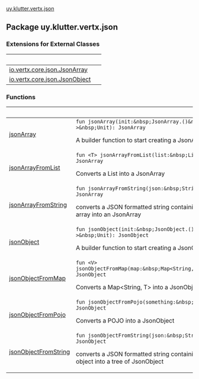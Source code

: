 [uy.klutter.vertx.json](.)


## Package uy.klutter.vertx.json

### Extensions for External Classes

|&nbsp;|&nbsp;|
|---|---|
| [io.vertx.core.json.JsonArray](io.vertx.core.json.-json-array/index.md) |  |
| [io.vertx.core.json.JsonObject](io.vertx.core.json.-json-object/index.md) |  |

### Functions

|&nbsp;|&nbsp;|
|---|---|
| [jsonArray](json-array.md) | `fun jsonArray(init:&nbsp;JsonArray.()&nbsp;->&nbsp;Unit): JsonArray`<p>A builder function to start creating a JsonArray</p> |
| [jsonArrayFromList](json-array-from-list.md) | `fun <T> jsonArrayFromList(list:&nbsp;List<T>): JsonArray`<p>Converts a List into a JsonArray</p> |
| [jsonArrayFromString](json-array-from-string.md) | `fun jsonArrayFromString(json:&nbsp;String): JsonArray`<p>converts a JSON formatted string containing an array into an JsonArray</p> |
| [jsonObject](json-object.md) | `fun jsonObject(init:&nbsp;JsonObject.()&nbsp;->&nbsp;Unit): JsonObject`<p>A builder function to start creating a JsonObject</p> |
| [jsonObjectFromMap](json-object-from-map.md) | `fun <V> jsonObjectFromMap(map:&nbsp;Map<String,&nbsp;V>): JsonObject`<p>Converts a Map&lt;String, T&gt; into a JsonObject</p> |
| [jsonObjectFromPojo](json-object-from-pojo.md) | `fun jsonObjectFromPojo(something:&nbsp;Any): JsonObject`<p>Converts a POJO into a JsonObject</p> |
| [jsonObjectFromString](json-object-from-string.md) | `fun jsonObjectFromString(json:&nbsp;String): JsonObject`<p>converts a JSON formatted string containing an object into a tree of JsonObject</p> |
